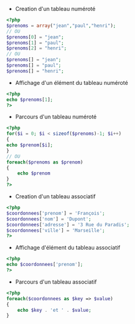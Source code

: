 * Creation d'un tableau numéroté
```php
<?php
$prenoms = array("jean","paul","henri"); 
// OU
$prenoms[0] = "jean";
$prenoms[1] = "paul";
$prenoms[2] = "henri";
// OU
$prenoms[] = "jean";
$prenoms[] = "paul";
$prenoms[] = "henri";
```
* Affichage d'un élément du tableau numéroté
```php
<?php
echo $prenoms[1];
?>
```
* Parcours d'un tableau numéroté
```php
<?php
for($i = 0; $i < sizeof($prenoms)-1; $i++)
{
echo $prenom[$i];
}
// OU
foreach($prenoms as $prenom)
{
    echo $prenom
}
?>
```
* Creation d'un tableau associatif
```php
<?php
$coordonnees['prenom'] = 'François';
$coordonnees['nom'] = 'Dupont';
$coordonnees['adresse'] = '3 Rue du Paradis';
$coordonnees['ville'] = 'Marseille';
?>
```
* Affichage d'élément du tableau associatif
```php
<?php
echo $coordonnees['prenom'];
?>
```
* Parcours d'un tableau associatif
```php
<?php
foreach($coordonnees as $key => $value)
{
    echo $key . 'et ' . $value;
}
```
